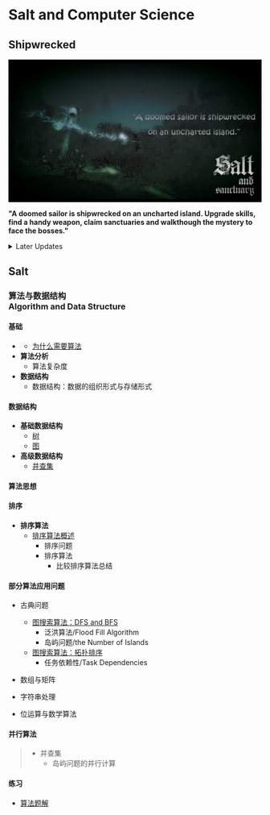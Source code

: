# Salt and Computer Science

## Shipwrecked

<img src="https://github.com/TBD2021/Salt-and-Computer-Science/blob/main/Algorithms/img/SaltAndSanctuary1.png" width=800px align=center>

**"A doomed sailor is shipwrecked on an uncharted island. Upgrade skills, find a handy weapon, claim sanctuaries and walkthough the mystery to face the bosses."**

<details>
<summary> Later Updates </summary>
- 同步目录 
- 循环不变式的正确性，～～～ 数学归纳法
</details>

## Salt

### 算法与数据结构<br>Algorithm and Data Structure

#### 基础

-
  - [为什么需要算法](Algorithms/基础/为什么需要算法.md)
- **算法分析**
  - 算法复杂度
- **数据结构**
  - 数据结构：数据的组织形式与存储形式
    
#### 数据结构

- **基础数据结构**
  - [树](Algorithms/数据结构/Tree.md)
  - [图](Algorithms/数据结构/Graph.md)    
- **高级数据结构**
  - [并查集](Algorithms/数据结构/DisjointSet.md)

#### 算法思想

#### 排序

- **排序算法**
  - [排序算法概述](Algorithms/排序/排序算法概述.md)
    - 排序问题
    - 排序算法
      - 比较排序算法总结
#### 部分算法应用问题

- 古典问题
  - [图搜索算法：DFS and BFS](Algorithms/InClassicProblems/图搜索算法：DFS&BFS.md)
    - 泛洪算法/Flood Fill Algorithm
    - 岛屿问题/the Number of Islands
  - [图搜索算法：拓扑排序](Algorithms/InClassicProblems/图搜索算法：拓扑排序.md)
    - 任务依赖性/Task Dependencies

- 数组与矩阵
- 字符串处理
- 位运算与数学算法


#### 并行算法
>  - 并查集
>    - 岛屿问题的并行计算 

#### 练习

- [算法题解](Algorithms/算法题解.md)


